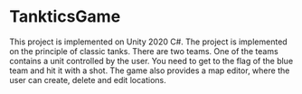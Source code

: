 # TankticsGame
This project is implemented on Unity 2020 C#. The project is implemented on the principle of classic tanks. There are two teams. One of the teams contains a unit controlled by the user. You need to get to the flag of the blue team and hit it with a shot. The game also provides a map editor, where the user can create, delete and edit locations.
